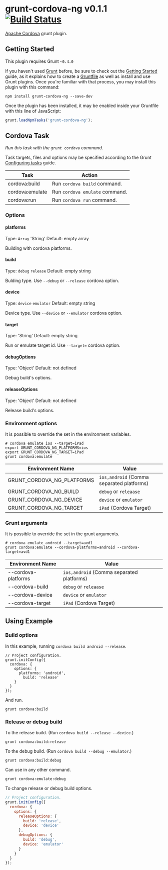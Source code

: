 # grunt-cordova-ng v0.1.1 [![Build Status](https://travis-ci.org/GrayBullet/grunt-cordova-ng.svg?branch=master)](https://travis-ci.org/GrayBullet/grunt-cordova-ng)
[Apache Cordova](http://cordova.apache.org/) grunt plugin.


## Getting Started
This plugin requires Grunt `~0.4.0`

If you haven't used [Grunt](http://gruntjs.com/) before, be sure to check out the [Getting Started](http://gruntjs.com/getting-started) guide, as it explains how to create a [Gruntfile](http://gruntjs.com/sample-gruntfile) as well as install and use Grunt plugins. Once you're familiar with that process, you may install this plugin with this command:

```shell
npm install grunt-cordova-ng --save-dev
```

Once the plugin has been installed, it may be enabled inside your Gruntfile with this line of JavaScript:

```js
grunt.loadNpmTasks('grunt-cordova-ng');
```


## Cordova Task
_Run this task with the `grunt cordova` command._

Task targets, files and options may be specified according to the Grunt [Configuring tasks](http://gruntjs.com/configuring-tasks) guide.

| Task            | Action                         |
| --------------- | ------------------------------ |
| cordova:build   | Run `cordova build` command.   |
| cordova:emulate | Run `cordova emulate` command. |
| cordova:run     | Run `cordova run` command.     |


### Options


#### platforms
Type: `Array` 'String'
Default: empty array

Building with cordova platforms.


#### build
Type: `debug` `release`
Default: empty string

Bulding type. Use `--debug` or `--release` cordova option.


#### device
Type: `device` `emulator`
Default: empty string

Device type. Use `--device` or `--emulator` cordova option.


#### target
Type: 'String'
Default: empty string

Run or emulate target id. Use `--target=` cordova option.


#### debugOptions
Type: 'Object'
Default: not defined

Debug build's options.


#### releaseOptions
Type: 'Object'
Default: not defined

Release build's options.


### Environment options
It is possible to override the set in the environment variables.

```
# cordova emulate ios --target=iPad
export GRUNT_CORDOVA_NG_PLATFORMS=ios
export GRUNT_CORDOVA_NG_TARGET=iPad
grunt cordova:emulate
```

| Environment Name           | Value                                     |
| -------------------------- | ----------------------------------------- |
| GRUNT_CORDOVA_NG_PLATFORMS | `ios,android` (Comma separated platforms) |
| GRUNT_CORDOVA_NG_BUILD     | `debug` or `releaase`                     |
| GRUNT_CORDOVA_NG_DEVICE    | `device` or `emulator`                    |
| GRUNT_CORDOVA_NG_TARGET    | `iPad` (Cordova Target)                   |


### Grunt arguments
It is possible to override the set in the grunt arguments.

```
# cordova emulate android --target=avd1
grunt cordova:emulate --cordova-platforms=android --cordova-target=avd1
```

| Environment Name    | Value                                     |
| ------------------- | ----------------------------------------- |
| --cordova-platforms | `ios,android` (Comma separated platforms) |
| --cordova-build     | `debug` or `releaase`                     |
| --cordova-device    | `device` or `emulator`                    |
| --cordova-target    | `iPad` (Cordova Target)                   |


## Using Example


### Build options
In this example, running `cordova build android --release`.

```
// Project configuration.
grunt.initConfig({
  cordova: {
    options: {
      platforms: 'android',
        build: 'release'
    }
  }
});
```

And run.

```
grunt cordova:build
```


### Release or debug build
To the release build. (Run `cordova build --release --device`.)

```
grunt cordova:build:release
```

To the debug build. (Run `cordova build --debug --emulator`.)

```
grunt cordova:build:debug
```

Can use in any other command.

```
grunt cordova:emulate:debug
```

To change release or debug build options.

```javascript
// Project configuration.
grunt.initConfig({
  cordova: {
    options: {
      releaseOptions: {
        build: 'release',
        device: 'device'
      },
      debugOptions: {
        build: 'debug',
        device: 'emulator'
      }
    }
  }
});
```
